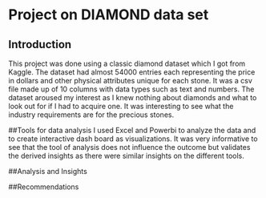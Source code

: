 # Project on DIAMOND data set

## Introduction
This project was done using a classic diamond dataset which I got from Kaggle. 
The dataset had almost 54000 entries each representing the price in dollars and other physical attributes unique for each stone. 
It was a csv file made up of 10 columns with data types such as text and numbers. The dataset aroused my interest as I knew nothing about diamonds and what to look out for if I had to acquire one. It was interesting to see what the industry requirements are for the precious stones.

##Tools  for data analysis
I used Excel and Powerbi to analyze the data and to create interactive dash board as visualizations. It was very informative to see that the tool of analysis does not influence the outcome but validates the derived insights as there were similar insights on the different tools.

##Analysis and Insights

##Recommendations

